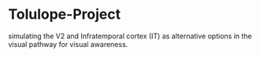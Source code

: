 # Tolulope-Project
 simulating the V2 and Infratemporal cortex  (IT) as alternative options in the visual pathway for visual awareness.
